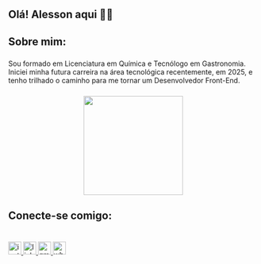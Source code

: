 <h2 align="left">Olá! Alesson aqui 🤘🏻</h2>

###

<h2 align="left">Sobre mim:</h2>

###

<p align="left">Sou formado em Licenciatura em Química e Tecnólogo em Gastronomia. Iniciei minha futura carreira na área tecnológica recentemente, em 2025, e tenho trilhado o caminho para me tornar um Desenvolvedor Front-End.</p>

###

<div align="center">
  <img height="200" src="https://sdmntprcentralus.oaiusercontent.com/files/00000000-f8c4-61f5-a6f0-b10cb73a54e0/raw?se=2025-06-07T03%3A25%3A12Z&sp=r&sv=2024-08-04&sr=b&scid=e5e4d757-1e9c-5939-ac26-a1e9d01fd1e5&skoid=732f244e-db13-47c3-bcc7-7ee02a9397bc&sktid=a48cca56-e6da-484e-a814-9c849652bcb3&skt=2025-06-07T01%3A02%3A01Z&ske=2025-06-08T01%3A02%3A01Z&sks=b&skv=2024-08-04&sig=slmn9wKS8AfcJuAqJf5dkLZmAdHw%2BNTKfhCbrSd0iXw%3D"  />
</div>

###

<h2 align="left">Conecte-se comigo:</h2>

###

<br clear="both">

<div align="left">
  <a href="https://www.instagram.com/alessonsardinha/" target="_blank">
    <img src="https://img.shields.io/static/v1?message=Instagram&logo=instagram&label=&color=EC7356&logoColor=b&labelColor=&style=flat" height="26" alt="instagram logo"  />
  </a>
  <a href="https://www.linkedin.com/in/alesson-sardinha-moraes-956b02332/" target="_blank">
    <img src="https://img.shields.io/static/v1?message=LinkedIn&logo=linkedin&label=&color=416F66&logoColor=white&labelColor=&style=flat" height="26" alt="linkedin logo"  />
  </a>
  <a href="alesson.ifma2016@gmail.com" target="_blank">
    <img src="https://img.shields.io/static/v1?message=Gmail&logo=gmail&label=&color=EC7356&logoColor=white&labelColor=&style=flat" height="26" alt="gmail logo"  />
  </a>
  <a href="https://wa.me/98984140747" target="_blank">
    <img src="https://img.shields.io/static/v1?message=Whatsapp&logo=whatsapp&label=&color=416F66&logoColor=white&labelColor=&style=flat" height="26" alt="whatsapp logo"  />
  </a>
</div>

###
